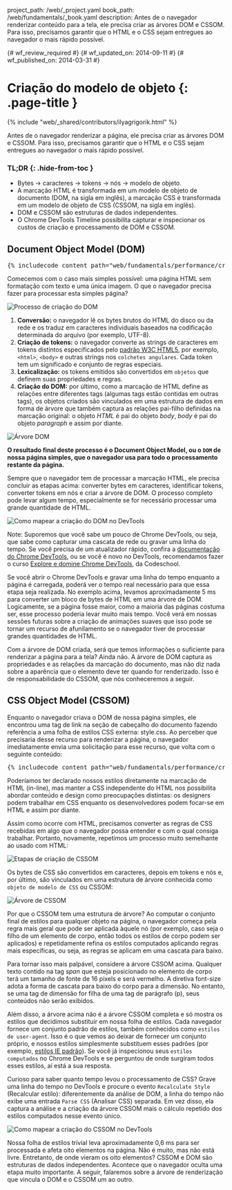 project_path: /web/_project.yaml
book_path: /web/fundamentals/_book.yaml
description: Antes de o navegador renderizar conteúdo para a tela, ele precisa criar as árvores DOM e CSSOM. Para isso, precisamos garantir que o HTML e o CSS sejam entregues ao navegador o mais rápido possível.

{# wf_review_required #}
{# wf_updated_on: 2014-09-11 #}
{# wf_published_on: 2014-03-31 #}

# Criação do modelo de objeto {: .page-title }

{% include "web/_shared/contributors/ilyagrigorik.html" %}


Antes de o navegador renderizar a página, ele precisa criar as árvores DOM e CSSOM. Para isso, precisamos garantir que o HTML e o CSS sejam entregues ao navegador o mais rápido possível.



### TL;DR {: .hide-from-toc }
- Bytes → caracteres → tokens → nós → modelo de objeto.
- A marcação HTML é transformada em um modelo de objeto de documento (DOM, na sigla em inglês), a marcação CSS é transformada em um modelo de objeto de CSS (CSSOM, na sigla em inglês).
- DOM e CSSOM são estruturas de dados independentes.
- O Chrome DevTools Timeline possibilita capturar e inspecionar os custos de criação e processamento de DOM e CSSOM.


## Document Object Model (DOM)


<pre class="prettyprint">
{% includecode content_path="web/fundamentals/performance/critical-rendering-path/_code/basic_dom.html" region_tag="full" adjust_indentation="auto" %}
</pre>

Comecemos com o caso mais simples possível: uma página HTML sem formatação com texto e uma única imagem. O que o navegador precisa fazer para processar esta simples página?

<img src="images/full-process.png" alt="Processo de criação do DOM">

1. **Conversão:** o navegador lê os bytes brutos do HTML do disco ou da rede e os traduz em caracteres individuais baseados na codificação determinada do arquivo (por exemplo, UTF-8).
2. **Criação de tokens:** o navegador converte as strings de caracteres em tokens distintos especificados pelo [padrão W3C HTML5](http://www.w3.org/TR/html5/), por exemplo, `<html>`, `<body>` e outras strings nos `colchetes angulares`. Cada token tem um significado e conjunto de regras especiais.
3. **Lexicalização:** os tokens emitidos são convertidos em `objetos` que definem suas propriedades e regras.
4. **Criação do DOM:** por último, como a marcação de HTML define as relações entre diferentes tags (algumas tags estão contidas em outras tags), os objetos criados são vinculados em uma estrutura de dados em forma de árvore que também captura as relações pai-filho definidas na marcação original: o objeto _HTML_ é pai do objeto _body_, _body_ é pai do objeto _paragraph_ e assim por diante.

<img src="images/dom-tree.png" class="center" alt="Árvore DOM">

**O resultado final deste processo é o Document Object Model, ou o `DOM` de nossa página simples, que o navegador usa para todo o processamento restante da página.**

Sempre que o navegador tem de processar a marcação HTML, ele precisa concluir as etapas acima: converter bytes em caracteres, identificar tokens, converter tokens em nós e criar a árvore de DOM. O processo completo pode levar algum tempo, especialmente se for necessário processar uma grande quantidade de HTML.

<img src="images/dom-timeline.png" class="center" alt="Como mapear a criação do DOM no DevTools">

Note: Suporemos que você sabe um pouco de Chrome DevTools, ou seja, que sabe como capturar uma cascata de rede ou gravar uma linha do tempo. Se você precisa de um atualizador rápido, confira a <a href='https://developer.chrome.com/devtools'>documentação do Chrome DevTools</a>, ou se você é novo no DevTools, recomendamos fazer o curso <a href='http://discover-devtools.codeschool.com/'>Explore e domine Chrome DevTools</a>, da Codeschool.

Se você abrir o Chrome DevTools e gravar uma linha do tempo enquanto a página é carregada, poderá ver o tempo real necessário para que essa etapa seja realizada. No exemplo acima, levamos aproximadamente 5 ms para converter um bloco de bytes de HTML em uma árvore de DOM. Logicamente, se a página fosse maior, como a maioria das páginas costuma ser, esse processo poderia levar muito mais tempo. Você verá em nossas sessões futuras sobre a criação de animações suaves que isso pode se tornar um recurso de afunilamento se o navegador tiver de processar grandes quantidades de HTML.

Com a árvore de DOM criada, será que temos informações o suficiente para renderizar a página para a tela? Ainda não. A árvore de DOM captura as propriedades e as relações da marcação do documento, mas não diz nada sobre a aparência que o elemento deve ter quando for renderizado. Isso é de responsabilidade do CSSOM, que nós conheceremos a seguir.

## CSS Object Model (CSSOM)

Enquanto o navegador criava o DOM de nossa página simples, ele encontrou uma tag de link na seção de cabeçalho do documento fazendo referência a uma folha de estilos CSS externa: style.css. Ao perceber que precisaria desse recurso para renderizar a página, o navegador imediatamente envia uma solicitação para esse recurso, que volta com o seguinte conteúdo:

<pre class="prettyprint">
{% includecode content_path="web/fundamentals/performance/critical-rendering-path/_code/style.css" region_tag="full"   adjust_indentation="auto" %}
</pre>

Poderíamos ter declarado nossos estilos diretamente na marcação de HTML (in-line), mas manter a CSS independente do HTML nos possibilita abordar conteúdo e design como preocupações distintas: os designers podem trabalhar em CSS enquanto os desenvolvedores podem focar-se em HTML e assim por diante.

Assim como ocorre com HTML, precisamos converter as regras de CSS recebidas em algo que o navegador possa entender e com o qual consiga trabalhar. Portanto, novamente, repetimos um processo muito semelhante ao usado com HTML:

<img src="images/cssom-construction.png" class="center" alt="Etapas de criação de CSSOM">

Os bytes de CSS são convertidos em caracteres, depois em tokens e nós e, por último, são vinculados em uma estrutura de árvore conhecida como `objeto de modelo de CSS` ou CSSOM:

<img src="images/cssom-tree.png" class="center" alt="Árvore de CSSOM">

Por que o CSSOM tem uma estrutura de árvore? Ao computar o conjunto final de estilos para qualquer objeto na página, o navegador começa pela regra mais geral que pode ser aplicada àquele nó (por exemplo, caso seja o filho de um elemento de corpo, então todos os estilos de corpo podem ser aplicados) e repetidamente refina os estilos computados aplicando regras mais específicas, ou seja, as regras se aplicam em uma cascata para baixo.

Para tornar isso mais palpável, considere a árvore CSSOM acima. Qualquer texto contido na tag _span_ que esteja posicionado no elemento de corpo terá um tamanho de fonte de 16 pixels e será vermelho. A diretiva font-size adota a forma de cascata para baixo do corpo para a dimensão. No entanto, se uma tag de dimensão for filha de uma tag de parágrafo (p), seus conteúdos não serão exibidos.

Além disso, a árvore acima não é a árvore CSSOM completa e só mostra os estilos que decidimos substituir em nossa folha de estilos. Cada navegador fornece um conjunto padrão de estilos, também conhecidos como `estilos de user-agent`. Isso é o que vemos ao deixar de fornecer um conjunto próprio, e nossos estilos simplesmente substituem esses padrões (por exemplo, [estilos IE padrão](http://www.iecss.com/)). Se você já inspecionou seus `estilos computados` no Chrome DevTools e se perguntou de onde surgiram todos esses estilos, aí está a sua resposta.

Curioso para saber quanto tempo levou o processamento de CSS? Grave uma linha do tempo no DevTools e procure o evento `Recalculate Style` (Recalcular estilo): diferentemente da análise de DOM, a linha do tempo não exibe uma entrada `Parse CSS` (Analisar CSS) separada. Em vez disso, ela captura a análise e a criação da árvore CSSOM mais o cálculo repetido dos estilos computados nesse evento único.

<img src="images/cssom-timeline.png" class="center" alt="Como mapear a criação do CSSOM no DevTools">

Nossa folha de estilos trivial leva aproximadamente 0,6 ms para ser processada e afeta oito elementos na página. Não é muito, mas não está livre. Entretanto, de onde vieram os oito elementos? CSSOM e DOM são estruturas de dados independentes. Acontece que o navegador oculta uma etapa muito importante. A seguir, falaremos sobre a árvore de renderização que vincula o DOM e o CSSOM um ao outro.



